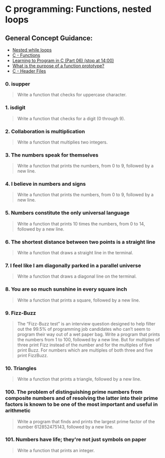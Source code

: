 # C programming: Functions, nested loops
## General Concept Guidance:
* [Nested while loops](https://www.youtube.com/watch?v=Z3iGeQ1gIss)
* [C - Functions](http://www.tutorialspoint.com/cprogramming/c_functions.htm)
* [Learning to Program in C (Part 06) (stop at 14:00)](https://www.youtube.com/watch?v=qMlnFwYdqIw)
* [What is the purpose of a function prototype?](https://www.geeksforgeeks.org/what-is-the-purpose-of-a-function-prototype/)
* [C - Header Files](https://www.tutorialspoint.com/cprogramming/c_header_files.htm)
### 0. isupper
> Write a function that checks for uppercase character.
### 1. isdigit
> Write a function that checks for a digit (0 through 9).
### 2. Collaboration is multiplication
> Write a function that multiplies two integers.
### 3. The numbers speak for themselves
> Write a function that prints the numbers, from 0 to 9, followed by a new line.
### 4. I believe in numbers and signs
> Write a function that prints the numbers, from 0 to 9, followed by a new line.
### 5. Numbers constitute the only universal language
> Write a function that prints 10 times the numbers, from 0 to 14, followed by a new line.
### 6. The shortest distance between two points is a straight line
> Write a function that draws a straight line in the terminal.
### 7. I feel like I am diagonally parked in a parallel universe
> Write a function that draws a diagonal line on the terminal.
### 8. You are so much sunshine in every square inch
> Write a function that prints a square, followed by a new line.
### 9. Fizz-Buzz
> The “Fizz-Buzz test” is an interview question designed to help filter out the 99.5% of programming job candidates who can’t seem to program their way out of a wet paper bag.
> Write a program that prints the numbers from 1 to 100, followed by a new line. But for multiples of three print Fizz instead of the number and for the multiples of five print Buzz. For numbers which are multiples of both three and five print FizzBuzz.
### 10. Triangles
> Write a function that prints a triangle, followed by a new line.
### 100. The problem of distinguishing prime numbers from composite numbers and of resolving the latter into their prime factors is known to be one of the most important and useful in arithmetic
> Write a program that finds and prints the largest prime factor of the number 612852475143, followed by a new line.
### 101. Numbers have life; they're not just symbols on paper
> Write a function that prints an integer.